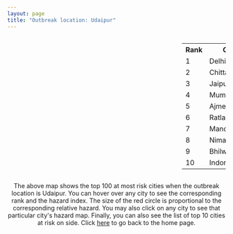 ```yaml
---
layout: page
title: "Outbreak location: Udaipur"
---
```

<div style="width: 100%; overflow: auto;">
<div style="width: 75%; float: left;">
<div id="mapid">
<script src="https://buda-magenta.github.io/hazard_map/load_map.js"></script>

<script>
var marker_outbreak = L.marker([24.578721, 73.686257],{"autoPan": true}).addTo(map); marker_outbreak.bindTooltip("Udaipur").openTooltip();

var circle_1 = L.circle([28.651718, 77.221939], {"pane": "markerPane", "color": "red", "fill": true, "fillOpacity": 0.2, "fillRule": "evenodd", "lineCap": "round", "lineJoin": "round", "opacity": 1.0, "radius": 65195, "stroke": true, "weight": 3}).addTo(map);
circle_1.bindTooltip("Delhi<br>rank: 1<br>hazard index: 0.065195")
circle_1.bindPopup('<a href="https://buda-magenta.github.io/hazard_map/Delhi">Delhi</a>')

var circle_2 = L.circle([24.500000, 74.500000], {"pane": "markerPane", "color": "red", "fill": true, "fillOpacity": 0.2, "fillRule": "evenodd", "lineCap": "round", "lineJoin": "round", "opacity": 1.0, "radius": 44654, "stroke": true, "weight": 3}).addTo(map);
circle_2.bindTooltip("Chittaurgarh<br>rank: 2<br>hazard index: 0.044654")
circle_2.bindPopup('<a href="https://buda-magenta.github.io/hazard_map/Chittaurgarh">Chittaurgarh</a>')

var circle_3 = L.circle([26.915458, 75.818982], {"pane": "markerPane", "color": "red", "fill": true, "fillOpacity": 0.2, "fillRule": "evenodd", "lineCap": "round", "lineJoin": "round", "opacity": 1.0, "radius": 40770, "stroke": true, "weight": 3}).addTo(map);
circle_3.bindTooltip("Jaipur<br>rank: 3<br>hazard index: 0.040771")
circle_3.bindPopup('<a href="https://buda-magenta.github.io/hazard_map/Jaipur">Jaipur</a>')

var circle_4 = L.circle([19.075990, 72.877393], {"pane": "markerPane", "color": "red", "fill": true, "fillOpacity": 0.2, "fillRule": "evenodd", "lineCap": "round", "lineJoin": "round", "opacity": 1.0, "radius": 34639, "stroke": true, "weight": 3}).addTo(map);
circle_4.bindTooltip("Mumbai<br>rank: 4<br>hazard index: 0.034639")
circle_4.bindPopup('<a href="https://buda-magenta.github.io/hazard_map/Mumbai">Mumbai</a>')

var circle_5 = L.circle([26.469100, 74.639000], {"pane": "markerPane", "color": "red", "fill": true, "fillOpacity": 0.2, "fillRule": "evenodd", "lineCap": "round", "lineJoin": "round", "opacity": 1.0, "radius": 19715, "stroke": true, "weight": 3}).addTo(map);
circle_5.bindTooltip("Ajmer<br>rank: 5<br>hazard index: 0.019716")
circle_5.bindPopup('<a href="https://buda-magenta.github.io/hazard_map/Ajmer">Ajmer</a>')

var circle_6 = L.circle([23.480592, 74.917790], {"pane": "markerPane", "color": "red", "fill": true, "fillOpacity": 0.2, "fillRule": "evenodd", "lineCap": "round", "lineJoin": "round", "opacity": 1.0, "radius": 19539, "stroke": true, "weight": 3}).addTo(map);
circle_6.bindTooltip("Ratlam<br>rank: 6<br>hazard index: 0.019540")
circle_6.bindPopup('<a href="https://buda-magenta.github.io/hazard_map/Ratlam">Ratlam</a>')

var circle_7 = L.circle([24.265131, 75.387182], {"pane": "markerPane", "color": "red", "fill": true, "fillOpacity": 0.2, "fillRule": "evenodd", "lineCap": "round", "lineJoin": "round", "opacity": 1.0, "radius": 18085, "stroke": true, "weight": 3}).addTo(map);
circle_7.bindTooltip("Mandsaur<br>rank: 7<br>hazard index: 0.018086")
circle_7.bindPopup('<a href="https://buda-magenta.github.io/hazard_map/Mandsaur">Mandsaur</a>')

var circle_8 = L.circle([24.462465, 74.850114], {"pane": "markerPane", "color": "red", "fill": true, "fillOpacity": 0.2, "fillRule": "evenodd", "lineCap": "round", "lineJoin": "round", "opacity": 1.0, "radius": 17942, "stroke": true, "weight": 3}).addTo(map);
circle_8.bindTooltip("Nimach<br>rank: 8<br>hazard index: 0.017942")
circle_8.bindPopup('<a href="https://buda-magenta.github.io/hazard_map/Nimach">Nimach</a>')

var circle_9 = L.circle([25.488773, 74.699613], {"pane": "markerPane", "color": "red", "fill": true, "fillOpacity": 0.2, "fillRule": "evenodd", "lineCap": "round", "lineJoin": "round", "opacity": 1.0, "radius": 17720, "stroke": true, "weight": 3}).addTo(map);
circle_9.bindTooltip("Bhilwara<br>rank: 9<br>hazard index: 0.017720")
circle_9.bindPopup('<a href="https://buda-magenta.github.io/hazard_map/Bhilwara">Bhilwara</a>')

var circle_10 = L.circle([22.720362, 75.868200], {"pane": "markerPane", "color": "red", "fill": true, "fillOpacity": 0.2, "fillRule": "evenodd", "lineCap": "round", "lineJoin": "round", "opacity": 1.0, "radius": 13574, "stroke": true, "weight": 3}).addTo(map);
circle_10.bindTooltip("Indore<br>rank: 10<br>hazard index: 0.013575")
circle_10.bindPopup('<a href="https://buda-magenta.github.io/hazard_map/Indore">Indore</a>')

var circle_11 = L.circle([25.531031, 78.652689], {"pane": "markerPane", "color": "red", "fill": true, "fillOpacity": 0.2, "fillRule": "evenodd", "lineCap": "round", "lineJoin": "round", "opacity": 1.0, "radius": 10739, "stroke": true, "weight": 3}).addTo(map);
circle_11.bindTooltip("Jhansi<br>rank: 11<br>hazard index: 0.010740")
circle_11.bindPopup('<a href="https://buda-magenta.github.io/hazard_map/Jhansi">Jhansi</a>')

var circle_12 = L.circle([25.604091, 73.415609], {"pane": "markerPane", "color": "red", "fill": true, "fillOpacity": 0.2, "fillRule": "evenodd", "lineCap": "round", "lineJoin": "round", "opacity": 1.0, "radius": 8933, "stroke": true, "weight": 3}).addTo(map);
circle_12.bindTooltip("Pali<br>rank: 12<br>hazard index: 0.008934")
circle_12.bindPopup('<a href="https://buda-magenta.github.io/hazard_map/Pali">Pali</a>')

var circle_13 = L.circle([21.170200, 72.831100], {"pane": "markerPane", "color": "red", "fill": true, "fillOpacity": 0.2, "fillRule": "evenodd", "lineCap": "round", "lineJoin": "round", "opacity": 1.0, "radius": 3987, "stroke": true, "weight": 3}).addTo(map);
circle_13.bindTooltip("Surat<br>rank: 13<br>hazard index: 0.003987")
circle_13.bindPopup('<a href="https://buda-magenta.github.io/hazard_map/Surat">Surat</a>')

var circle_14 = L.circle([23.174597, 75.785142], {"pane": "markerPane", "color": "red", "fill": true, "fillOpacity": 0.2, "fillRule": "evenodd", "lineCap": "round", "lineJoin": "round", "opacity": 1.0, "radius": 3567, "stroke": true, "weight": 3}).addTo(map);
circle_14.bindTooltip("Ujjain<br>rank: 14<br>hazard index: 0.003567")
circle_14.bindPopup('<a href="https://buda-magenta.github.io/hazard_map/Ujjain">Ujjain</a>')

var circle_15 = L.circle([27.175255, 78.009816], {"pane": "markerPane", "color": "red", "fill": true, "fillOpacity": 0.2, "fillRule": "evenodd", "lineCap": "round", "lineJoin": "round", "opacity": 1.0, "radius": 3052, "stroke": true, "weight": 3}).addTo(map);
circle_15.bindTooltip("Agra<br>rank: 15<br>hazard index: 0.003052")
circle_15.bindPopup('<a href="https://buda-magenta.github.io/hazard_map/Agra">Agra</a>')

var circle_16 = L.circle([12.979120, 77.591300], {"pane": "markerPane", "color": "red", "fill": true, "fillOpacity": 0.2, "fillRule": "evenodd", "lineCap": "round", "lineJoin": "round", "opacity": 1.0, "radius": 2800, "stroke": true, "weight": 3}).addTo(map);
circle_16.bindTooltip("Bangalore<br>rank: 16<br>hazard index: 0.002800")
circle_16.bindPopup('<a href="https://buda-magenta.github.io/hazard_map/Bangalore">Bangalore</a>')

var circle_17 = L.circle([13.083694, 80.270186], {"pane": "markerPane", "color": "red", "fill": true, "fillOpacity": 0.2, "fillRule": "evenodd", "lineCap": "round", "lineJoin": "round", "opacity": 1.0, "radius": 2672, "stroke": true, "weight": 3}).addTo(map);
circle_17.bindTooltip("Chennai<br>rank: 17<br>hazard index: 0.002673")
circle_17.bindPopup('<a href="https://buda-magenta.github.io/hazard_map/Chennai">Chennai</a>')

var circle_18 = L.circle([22.541418, 88.357691], {"pane": "markerPane", "color": "red", "fill": true, "fillOpacity": 0.2, "fillRule": "evenodd", "lineCap": "round", "lineJoin": "round", "opacity": 1.0, "radius": 2520, "stroke": true, "weight": 3}).addTo(map);
circle_18.bindTooltip("Kolkata<br>rank: 18<br>hazard index: 0.002520")
circle_18.bindPopup('<a href="https://buda-magenta.github.io/hazard_map/Kolkata">Kolkata</a>')

var circle_19 = L.circle([23.223288, 72.649227], {"pane": "markerPane", "color": "red", "fill": true, "fillOpacity": 0.2, "fillRule": "evenodd", "lineCap": "round", "lineJoin": "round", "opacity": 1.0, "radius": 2320, "stroke": true, "weight": 3}).addTo(map);
circle_19.bindTooltip("Gandhinagar<br>rank: 19<br>hazard index: 0.002321")
circle_19.bindPopup('<a href="https://buda-magenta.github.io/hazard_map/Gandhinagar">Gandhinagar</a>')

var circle_20 = L.circle([23.666667, 72.500000], {"pane": "markerPane", "color": "red", "fill": true, "fillOpacity": 0.2, "fillRule": "evenodd", "lineCap": "round", "lineJoin": "round", "opacity": 1.0, "radius": 2209, "stroke": true, "weight": 3}).addTo(map);
circle_20.bindTooltip("Mahesana<br>rank: 20<br>hazard index: 0.002210")
circle_20.bindPopup('<a href="https://buda-magenta.github.io/hazard_map/Mahesana">Mahesana</a>')

var circle_21 = L.circle([23.000000, 76.166667], {"pane": "markerPane", "color": "red", "fill": true, "fillOpacity": 0.2, "fillRule": "evenodd", "lineCap": "round", "lineJoin": "round", "opacity": 1.0, "radius": 2003, "stroke": true, "weight": 3}).addTo(map);
circle_21.bindTooltip("Dewas<br>rank: 21<br>hazard index: 0.002004")
circle_21.bindPopup('<a href="https://buda-magenta.github.io/hazard_map/Dewas">Dewas</a>')

var circle_22 = L.circle([26.838100, 80.934600], {"pane": "markerPane", "color": "red", "fill": true, "fillOpacity": 0.2, "fillRule": "evenodd", "lineCap": "round", "lineJoin": "round", "opacity": 1.0, "radius": 1966, "stroke": true, "weight": 3}).addTo(map);
circle_22.bindTooltip("Lucknow<br>rank: 22<br>hazard index: 0.001966")
circle_22.bindPopup('<a href="https://buda-magenta.github.io/hazard_map/Lucknow">Lucknow</a>')

var circle_23 = L.circle([19.194329, 72.970178], {"pane": "markerPane", "color": "red", "fill": true, "fillOpacity": 0.2, "fillRule": "evenodd", "lineCap": "round", "lineJoin": "round", "opacity": 1.0, "radius": 1937, "stroke": true, "weight": 3}).addTo(map);
circle_23.bindTooltip("Thane<br>rank: 23<br>hazard index: 0.001937")
circle_23.bindPopup('<a href="https://buda-magenta.github.io/hazard_map/Thane">Thane</a>')

var circle_24 = L.circle([26.460914, 80.321759], {"pane": "markerPane", "color": "red", "fill": true, "fillOpacity": 0.2, "fillRule": "evenodd", "lineCap": "round", "lineJoin": "round", "opacity": 1.0, "radius": 1921, "stroke": true, "weight": 3}).addTo(map);
circle_24.bindTooltip("Kanpur<br>rank: 24<br>hazard index: 0.001922")
circle_24.bindPopup('<a href="https://buda-magenta.github.io/hazard_map/Kanpur">Kanpur</a>')

var circle_25 = L.circle([26.099214, 74.312704], {"pane": "markerPane", "color": "red", "fill": true, "fillOpacity": 0.2, "fillRule": "evenodd", "lineCap": "round", "lineJoin": "round", "opacity": 1.0, "radius": 1915, "stroke": true, "weight": 3}).addTo(map);
circle_25.bindTooltip("Beawar<br>rank: 25<br>hazard index: 0.001915")
circle_25.bindPopup('<a href="https://buda-magenta.github.io/hazard_map/Beawar">Beawar</a>')

var circle_26 = L.circle([26.203725, 78.157363], {"pane": "markerPane", "color": "red", "fill": true, "fillOpacity": 0.2, "fillRule": "evenodd", "lineCap": "round", "lineJoin": "round", "opacity": 1.0, "radius": 1897, "stroke": true, "weight": 3}).addTo(map);
circle_26.bindTooltip("Gwalior<br>rank: 26<br>hazard index: 0.001897")
circle_26.bindPopup('<a href="https://buda-magenta.github.io/hazard_map/Gwalior">Gwalior</a>')

var circle_27 = L.circle([25.196826, 76.000893], {"pane": "markerPane", "color": "red", "fill": true, "fillOpacity": 0.2, "fillRule": "evenodd", "lineCap": "round", "lineJoin": "round", "opacity": 1.0, "radius": 1865, "stroke": true, "weight": 3}).addTo(map);
circle_27.bindTooltip("Kota<br>rank: 27<br>hazard index: 0.001866")
circle_27.bindPopup('<a href="https://buda-magenta.github.io/hazard_map/Kota">Kota</a>')

var circle_28 = L.circle([24.170979, 72.436638], {"pane": "markerPane", "color": "red", "fill": true, "fillOpacity": 0.2, "fillRule": "evenodd", "lineCap": "round", "lineJoin": "round", "opacity": 1.0, "radius": 1837, "stroke": true, "weight": 3}).addTo(map);
circle_28.bindTooltip("Palanpur<br>rank: 28<br>hazard index: 0.001837")
circle_28.bindPopup('<a href="https://buda-magenta.github.io/hazard_map/Palanpur">Palanpur</a>')

var circle_29 = L.circle([26.588559, 74.861097], {"pane": "markerPane", "color": "red", "fill": true, "fillOpacity": 0.2, "fillRule": "evenodd", "lineCap": "round", "lineJoin": "round", "opacity": 1.0, "radius": 1824, "stroke": true, "weight": 3}).addTo(map);
circle_29.bindTooltip("Kishangarh<br>rank: 29<br>hazard index: 0.001825")
circle_29.bindPopup('<a href="https://buda-magenta.github.io/hazard_map/Kishangarh">Kishangarh</a>')

var circle_30 = L.circle([24.268349, 72.204387], {"pane": "markerPane", "color": "red", "fill": true, "fillOpacity": 0.2, "fillRule": "evenodd", "lineCap": "round", "lineJoin": "round", "opacity": 1.0, "radius": 1675, "stroke": true, "weight": 3}).addTo(map);
circle_30.bindTooltip("Deesa<br>rank: 30<br>hazard index: 0.001676")
circle_30.bindPopup('<a href="https://buda-magenta.github.io/hazard_map/Deesa">Deesa</a>')

var circle_31 = L.circle([26.296772, 73.035143], {"pane": "markerPane", "color": "red", "fill": true, "fillOpacity": 0.2, "fillRule": "evenodd", "lineCap": "round", "lineJoin": "round", "opacity": 1.0, "radius": 1669, "stroke": true, "weight": 3}).addTo(map);
circle_31.bindTooltip("Jodhpur<br>rank: 31<br>hazard index: 0.001670")
circle_31.bindPopup('<a href="https://buda-magenta.github.io/hazard_map/Jodhpur">Jodhpur</a>')

var circle_32 = L.circle([22.297314, 73.194257], {"pane": "markerPane", "color": "red", "fill": true, "fillOpacity": 0.2, "fillRule": "evenodd", "lineCap": "round", "lineJoin": "round", "opacity": 1.0, "radius": 1449, "stroke": true, "weight": 3}).addTo(map);
circle_32.bindTooltip("Vadodara<br>rank: 32<br>hazard index: 0.001449")
circle_32.bindPopup('<a href="https://buda-magenta.github.io/hazard_map/Vadodara">Vadodara</a>')

var circle_33 = L.circle([18.521428, 73.854454], {"pane": "markerPane", "color": "red", "fill": true, "fillOpacity": 0.2, "fillRule": "evenodd", "lineCap": "round", "lineJoin": "round", "opacity": 1.0, "radius": 1445, "stroke": true, "weight": 3}).addTo(map);
circle_33.bindTooltip("Pune<br>rank: 33<br>hazard index: 0.001445")
circle_33.bindPopup('<a href="https://buda-magenta.github.io/hazard_map/Pune">Pune</a>')

var circle_34 = L.circle([23.258486, 77.401989], {"pane": "markerPane", "color": "red", "fill": true, "fillOpacity": 0.2, "fillRule": "evenodd", "lineCap": "round", "lineJoin": "round", "opacity": 1.0, "radius": 1335, "stroke": true, "weight": 3}).addTo(map);
circle_34.bindTooltip("Bhopal<br>rank: 34<br>hazard index: 0.001335")
circle_34.bindPopup('<a href="https://buda-magenta.github.io/hazard_map/Bhopal">Bhopal</a>')

var circle_35 = L.circle([22.778500, 73.624516], {"pane": "markerPane", "color": "red", "fill": true, "fillOpacity": 0.2, "fillRule": "evenodd", "lineCap": "round", "lineJoin": "round", "opacity": 1.0, "radius": 1127, "stroke": true, "weight": 3}).addTo(map);
circle_35.bindTooltip("Godhra<br>rank: 35<br>hazard index: 0.001128")
circle_35.bindPopup('<a href="https://buda-magenta.github.io/hazard_map/Godhra">Godhra</a>')

var circle_36 = L.circle([28.428262, 77.002700], {"pane": "markerPane", "color": "red", "fill": true, "fillOpacity": 0.2, "fillRule": "evenodd", "lineCap": "round", "lineJoin": "round", "opacity": 1.0, "radius": 1120, "stroke": true, "weight": 3}).addTo(map);
circle_36.bindTooltip("Gurgaon<br>rank: 36<br>hazard index: 0.001120")
circle_36.bindPopup('<a href="https://buda-magenta.github.io/hazard_map/Gurgaon">Gurgaon</a>')

var circle_37 = L.circle([17.388786, 78.461065], {"pane": "markerPane", "color": "red", "fill": true, "fillOpacity": 0.2, "fillRule": "evenodd", "lineCap": "round", "lineJoin": "round", "opacity": 1.0, "radius": 1097, "stroke": true, "weight": 3}).addTo(map);
circle_37.bindTooltip("Hyderabad<br>rank: 37<br>hazard index: 0.001098")
circle_37.bindPopup('<a href="https://buda-magenta.github.io/hazard_map/Hyderabad">Hyderabad</a>')

var circle_38 = L.circle([23.493079, 74.348402], {"pane": "markerPane", "color": "red", "fill": true, "fillOpacity": 0.2, "fillRule": "evenodd", "lineCap": "round", "lineJoin": "round", "opacity": 1.0, "radius": 891, "stroke": true, "weight": 3}).addTo(map);
circle_38.bindTooltip("Banswara<br>rank: 38<br>hazard index: 0.000891")
circle_38.bindPopup('<a href="https://buda-magenta.github.io/hazard_map/Banswara">Banswara</a>')

var circle_39 = L.circle([27.265212, 77.369126], {"pane": "markerPane", "color": "red", "fill": true, "fillOpacity": 0.2, "fillRule": "evenodd", "lineCap": "round", "lineJoin": "round", "opacity": 1.0, "radius": 881, "stroke": true, "weight": 3}).addTo(map);
circle_39.bindTooltip("Bharatpur<br>rank: 39<br>hazard index: 0.000881")
circle_39.bindPopup('<a href="https://buda-magenta.github.io/hazard_map/Bharatpur">Bharatpur</a>')

var circle_40 = L.circle([28.402979, 77.310384], {"pane": "markerPane", "color": "red", "fill": true, "fillOpacity": 0.2, "fillRule": "evenodd", "lineCap": "round", "lineJoin": "round", "opacity": 1.0, "radius": 846, "stroke": true, "weight": 3}).addTo(map);
circle_40.bindTooltip("Faridabad<br>rank: 40<br>hazard index: 0.000846")
circle_40.bindPopup('<a href="https://buda-magenta.github.io/hazard_map/Faridabad">Faridabad</a>')

var circle_41 = L.circle([25.609324, 85.123525], {"pane": "markerPane", "color": "red", "fill": true, "fillOpacity": 0.2, "fillRule": "evenodd", "lineCap": "round", "lineJoin": "round", "opacity": 1.0, "radius": 737, "stroke": true, "weight": 3}).addTo(map);
circle_41.bindTooltip("Patna<br>rank: 41<br>hazard index: 0.000738")
circle_41.bindPopup('<a href="https://buda-magenta.github.io/hazard_map/Patna">Patna</a>')

var circle_42 = L.circle([23.587548, 75.675679], {"pane": "markerPane", "color": "red", "fill": true, "fillOpacity": 0.2, "fillRule": "evenodd", "lineCap": "round", "lineJoin": "round", "opacity": 1.0, "radius": 692, "stroke": true, "weight": 3}).addTo(map);
circle_42.bindTooltip("Nagda<br>rank: 42<br>hazard index: 0.000693")
circle_42.bindPopup('<a href="https://buda-magenta.github.io/hazard_map/Nagda">Nagda</a>')

var circle_43 = L.circle([28.901090, 76.580194], {"pane": "markerPane", "color": "red", "fill": true, "fillOpacity": 0.2, "fillRule": "evenodd", "lineCap": "round", "lineJoin": "round", "opacity": 1.0, "radius": 670, "stroke": true, "weight": 3}).addTo(map);
circle_43.bindTooltip("Rohtak<br>rank: 43<br>hazard index: 0.000671")
circle_43.bindPopup('<a href="https://buda-magenta.github.io/hazard_map/Rohtak">Rohtak</a>')

var circle_44 = L.circle([23.021624, 72.579707], {"pane": "markerPane", "color": "red", "fill": true, "fillOpacity": 0.2, "fillRule": "evenodd", "lineCap": "round", "lineJoin": "round", "opacity": 1.0, "radius": 669, "stroke": true, "weight": 3}).addTo(map);
circle_44.bindTooltip("Ahmedabad<br>rank: 44<br>hazard index: 0.000669")
circle_44.bindPopup('<a href="https://buda-magenta.github.io/hazard_map/Ahmedabad">Ahmedabad</a>')

var circle_45 = L.circle([27.639077, 76.614452], {"pane": "markerPane", "color": "red", "fill": true, "fillOpacity": 0.2, "fillRule": "evenodd", "lineCap": "round", "lineJoin": "round", "opacity": 1.0, "radius": 610, "stroke": true, "weight": 3}).addTo(map);
circle_45.bindTooltip("Alwar<br>rank: 45<br>hazard index: 0.000610")
circle_45.bindPopup('<a href="https://buda-magenta.github.io/hazard_map/Alwar">Alwar</a>')

var circle_46 = L.circle([27.633333, 77.583333], {"pane": "markerPane", "color": "red", "fill": true, "fillOpacity": 0.2, "fillRule": "evenodd", "lineCap": "round", "lineJoin": "round", "opacity": 1.0, "radius": 592, "stroke": true, "weight": 3}).addTo(map);
circle_46.bindTooltip("Mathura<br>rank: 46<br>hazard index: 0.000592")
circle_46.bindPopup('<a href="https://buda-magenta.github.io/hazard_map/Mathura">Mathura</a>')

var circle_47 = L.circle([30.909016, 75.851601], {"pane": "markerPane", "color": "red", "fill": true, "fillOpacity": 0.2, "fillRule": "evenodd", "lineCap": "round", "lineJoin": "round", "opacity": 1.0, "radius": 589, "stroke": true, "weight": 3}).addTo(map);
circle_47.bindTooltip("Ludhiana<br>rank: 47<br>hazard index: 0.000589")
circle_47.bindPopup('<a href="https://buda-magenta.github.io/hazard_map/Ludhiana">Ludhiana</a>')

var circle_48 = L.circle([28.863842, 78.805778], {"pane": "markerPane", "color": "red", "fill": true, "fillOpacity": 0.2, "fillRule": "evenodd", "lineCap": "round", "lineJoin": "round", "opacity": 1.0, "radius": 587, "stroke": true, "weight": 3}).addTo(map);
circle_48.bindTooltip("Moradabad<br>rank: 48<br>hazard index: 0.000588")
circle_48.bindPopup('<a href="https://buda-magenta.github.io/hazard_map/Moradabad">Moradabad</a>')

var circle_49 = L.circle([29.000653, 77.768229], {"pane": "markerPane", "color": "red", "fill": true, "fillOpacity": 0.2, "fillRule": "evenodd", "lineCap": "round", "lineJoin": "round", "opacity": 1.0, "radius": 567, "stroke": true, "weight": 3}).addTo(map);
circle_49.bindTooltip("Meerut<br>rank: 49<br>hazard index: 0.000568")
circle_49.bindPopup('<a href="https://buda-magenta.github.io/hazard_map/Meerut">Meerut</a>')

var circle_50 = L.circle([28.015929, 73.317137], {"pane": "markerPane", "color": "red", "fill": true, "fillOpacity": 0.2, "fillRule": "evenodd", "lineCap": "round", "lineJoin": "round", "opacity": 1.0, "radius": 511, "stroke": true, "weight": 3}).addTo(map);
circle_50.bindTooltip("Bikaner<br>rank: 50<br>hazard index: 0.000511")
circle_50.bindPopup('<a href="https://buda-magenta.github.io/hazard_map/Bikaner">Bikaner</a>')

var circle_51 = L.circle([18.627929, 73.800983], {"pane": "markerPane", "color": "red", "fill": true, "fillOpacity": 0.2, "fillRule": "evenodd", "lineCap": "round", "lineJoin": "round", "opacity": 1.0, "radius": 485, "stroke": true, "weight": 3}).addTo(map);
circle_51.bindTooltip("Pimpri Chinchwad<br>rank: 51<br>hazard index: 0.000486")
circle_51.bindPopup('<a href="https://buda-magenta.github.io/hazard_map/Pimpri_Chinchwad">Pimpri Chinchwad</a>')

var circle_52 = L.circle([20.011247, 73.790236], {"pane": "markerPane", "color": "red", "fill": true, "fillOpacity": 0.2, "fillRule": "evenodd", "lineCap": "round", "lineJoin": "round", "opacity": 1.0, "radius": 476, "stroke": true, "weight": 3}).addTo(map);
circle_52.bindTooltip("Nashik<br>rank: 52<br>hazard index: 0.000476")
circle_52.bindPopup('<a href="https://buda-magenta.github.io/hazard_map/Nashik">Nashik</a>')

var circle_53 = L.circle([25.335649, 83.007629], {"pane": "markerPane", "color": "red", "fill": true, "fillOpacity": 0.2, "fillRule": "evenodd", "lineCap": "round", "lineJoin": "round", "opacity": 1.0, "radius": 465, "stroke": true, "weight": 3}).addTo(map);
circle_53.bindTooltip("Varanasi<br>rank: 53<br>hazard index: 0.000465")
circle_53.bindPopup('<a href="https://buda-magenta.github.io/hazard_map/Varanasi">Varanasi</a>')

var circle_54 = L.circle([29.988077, 77.508130], {"pane": "markerPane", "color": "red", "fill": true, "fillOpacity": 0.2, "fillRule": "evenodd", "lineCap": "round", "lineJoin": "round", "opacity": 1.0, "radius": 438, "stroke": true, "weight": 3}).addTo(map);
circle_54.bindTooltip("Saharanpur<br>rank: 54<br>hazard index: 0.000438")
circle_54.bindPopup('<a href="https://buda-magenta.github.io/hazard_map/Saharanpur">Saharanpur</a>')

var circle_55 = L.circle([27.662826, 75.027926], {"pane": "markerPane", "color": "red", "fill": true, "fillOpacity": 0.2, "fillRule": "evenodd", "lineCap": "round", "lineJoin": "round", "opacity": 1.0, "radius": 436, "stroke": true, "weight": 3}).addTo(map);
circle_55.bindTooltip("Sikar<br>rank: 55<br>hazard index: 0.000437")
circle_55.bindPopup('<a href="https://buda-magenta.github.io/hazard_map/Sikar">Sikar</a>')

var circle_56 = L.circle([19.439885, 72.880383], {"pane": "markerPane", "color": "red", "fill": true, "fillOpacity": 0.2, "fillRule": "evenodd", "lineCap": "round", "lineJoin": "round", "opacity": 1.0, "radius": 416, "stroke": true, "weight": 3}).addTo(map);
circle_56.bindTooltip("Vasai<br>rank: 56<br>hazard index: 0.000417")
circle_56.bindPopup('<a href="https://buda-magenta.github.io/hazard_map/Vasai">Vasai</a>')

var circle_57 = L.circle([15.398403, 73.812918], {"pane": "markerPane", "color": "red", "fill": true, "fillOpacity": 0.2, "fillRule": "evenodd", "lineCap": "round", "lineJoin": "round", "opacity": 1.0, "radius": 398, "stroke": true, "weight": 3}).addTo(map);
circle_57.bindTooltip("Vasco Da Gama<br>rank: 57<br>hazard index: 0.000398")
circle_57.bindPopup('<a href="https://buda-magenta.github.io/hazard_map/Vasco_Da_Gama">Vasco Da Gama</a>')

var circle_58 = L.circle([27.876990, 78.137290], {"pane": "markerPane", "color": "red", "fill": true, "fillOpacity": 0.2, "fillRule": "evenodd", "lineCap": "round", "lineJoin": "round", "opacity": 1.0, "radius": 377, "stroke": true, "weight": 3}).addTo(map);
circle_58.bindTooltip("Aligarh<br>rank: 58<br>hazard index: 0.000377")
circle_58.bindPopup('<a href="https://buda-magenta.github.io/hazard_map/Aligarh">Aligarh</a>')

var circle_59 = L.circle([29.003314, 77.016732], {"pane": "markerPane", "color": "red", "fill": true, "fillOpacity": 0.2, "fillRule": "evenodd", "lineCap": "round", "lineJoin": "round", "opacity": 1.0, "radius": 374, "stroke": true, "weight": 3}).addTo(map);
circle_59.bindTooltip("Sonipat<br>rank: 59<br>hazard index: 0.000375")
circle_59.bindPopup('<a href="https://buda-magenta.github.io/hazard_map/Sonipat">Sonipat</a>')

var circle_60 = L.circle([23.774057, 71.683735], {"pane": "markerPane", "color": "red", "fill": true, "fillOpacity": 0.2, "fillRule": "evenodd", "lineCap": "round", "lineJoin": "round", "opacity": 1.0, "radius": 372, "stroke": true, "weight": 3}).addTo(map);
circle_60.bindTooltip("Patan<br>rank: 60<br>hazard index: 0.000373")
circle_60.bindPopup('<a href="https://buda-magenta.github.io/hazard_map/Patan">Patan</a>')

var circle_61 = L.circle([28.733400, 77.298600], {"pane": "markerPane", "color": "red", "fill": true, "fillOpacity": 0.2, "fillRule": "evenodd", "lineCap": "round", "lineJoin": "round", "opacity": 1.0, "radius": 372, "stroke": true, "weight": 3}).addTo(map);
circle_61.bindTooltip("Loni<br>rank: 61<br>hazard index: 0.000372")
circle_61.bindPopup('<a href="https://buda-magenta.github.io/hazard_map/Loni">Loni</a>')

var circle_62 = L.circle([26.166667, 77.500000], {"pane": "markerPane", "color": "red", "fill": true, "fillOpacity": 0.2, "fillRule": "evenodd", "lineCap": "round", "lineJoin": "round", "opacity": 1.0, "radius": 361, "stroke": true, "weight": 3}).addTo(map);
circle_62.bindTooltip("Morena<br>rank: 62<br>hazard index: 0.000361")
circle_62.bindPopup('<a href="https://buda-magenta.github.io/hazard_map/Morena">Morena</a>')

var circle_63 = L.circle([30.733442, 76.779714], {"pane": "markerPane", "color": "red", "fill": true, "fillOpacity": 0.2, "fillRule": "evenodd", "lineCap": "round", "lineJoin": "round", "opacity": 1.0, "radius": 347, "stroke": true, "weight": 3}).addTo(map);
circle_63.bindTooltip("Chandigarh<br>rank: 63<br>hazard index: 0.000348")
circle_63.bindPopup('<a href="https://buda-magenta.github.io/hazard_map/Chandigarh">Chandigarh</a>')

var circle_64 = L.circle([28.195647, 76.616518], {"pane": "markerPane", "color": "red", "fill": true, "fillOpacity": 0.2, "fillRule": "evenodd", "lineCap": "round", "lineJoin": "round", "opacity": 1.0, "radius": 337, "stroke": true, "weight": 3}).addTo(map);
circle_64.bindTooltip("Rewari<br>rank: 64<br>hazard index: 0.000338")
circle_64.bindPopup('<a href="https://buda-magenta.github.io/hazard_map/Rewari">Rewari</a>')

var circle_65 = L.circle([21.818774, 75.606458], {"pane": "markerPane", "color": "red", "fill": true, "fillOpacity": 0.2, "fillRule": "evenodd", "lineCap": "round", "lineJoin": "round", "opacity": 1.0, "radius": 320, "stroke": true, "weight": 3}).addTo(map);
circle_65.bindTooltip("Khargone<br>rank: 65<br>hazard index: 0.000321")
circle_65.bindPopup('<a href="https://buda-magenta.github.io/hazard_map/Khargone">Khargone</a>')

var circle_66 = L.circle([25.438130, 81.833800], {"pane": "markerPane", "color": "red", "fill": true, "fillOpacity": 0.2, "fillRule": "evenodd", "lineCap": "round", "lineJoin": "round", "opacity": 1.0, "radius": 300, "stroke": true, "weight": 3}).addTo(map);
circle_66.bindTooltip("Allahabad<br>rank: 66<br>hazard index: 0.000301")
circle_66.bindPopup('<a href="https://buda-magenta.github.io/hazard_map/Allahabad">Allahabad</a>')

var circle_67 = L.circle([31.634308, 74.873679], {"pane": "markerPane", "color": "red", "fill": true, "fillOpacity": 0.2, "fillRule": "evenodd", "lineCap": "round", "lineJoin": "round", "opacity": 1.0, "radius": 297, "stroke": true, "weight": 3}).addTo(map);
circle_67.bindTooltip("Amritsar<br>rank: 67<br>hazard index: 0.000298")
circle_67.bindPopup('<a href="https://buda-magenta.github.io/hazard_map/Amritsar">Amritsar</a>')

var circle_68 = L.circle([28.660965, 76.834676], {"pane": "markerPane", "color": "red", "fill": true, "fillOpacity": 0.2, "fillRule": "evenodd", "lineCap": "round", "lineJoin": "round", "opacity": 1.0, "radius": 295, "stroke": true, "weight": 3}).addTo(map);
circle_68.bindTooltip("Bahadurgarh<br>rank: 68<br>hazard index: 0.000296")
circle_68.bindPopup('<a href="https://buda-magenta.github.io/hazard_map/Bahadurgarh">Bahadurgarh</a>')

var circle_69 = L.circle([29.391275, 76.977168], {"pane": "markerPane", "color": "red", "fill": true, "fillOpacity": 0.2, "fillRule": "evenodd", "lineCap": "round", "lineJoin": "round", "opacity": 1.0, "radius": 273, "stroke": true, "weight": 3}).addTo(map);
circle_69.bindTooltip("Panipat<br>rank: 69<br>hazard index: 0.000274")
circle_69.bindPopup('<a href="https://buda-magenta.github.io/hazard_map/Panipat">Panipat</a>')

var circle_70 = L.circle([22.801519, 86.202958], {"pane": "markerPane", "color": "red", "fill": true, "fillOpacity": 0.2, "fillRule": "evenodd", "lineCap": "round", "lineJoin": "round", "opacity": 1.0, "radius": 266, "stroke": true, "weight": 3}).addTo(map);
circle_70.bindTooltip("Jamshedpur<br>rank: 70<br>hazard index: 0.000267")
circle_70.bindPopup('<a href="https://buda-magenta.github.io/hazard_map/Jamshedpur">Jamshedpur</a>')

var circle_71 = L.circle([26.671329, 83.364583], {"pane": "markerPane", "color": "red", "fill": true, "fillOpacity": 0.2, "fillRule": "evenodd", "lineCap": "round", "lineJoin": "round", "opacity": 1.0, "radius": 266, "stroke": true, "weight": 3}).addTo(map);
circle_71.bindTooltip("Gorakhpur<br>rank: 71<br>hazard index: 0.000267")
circle_71.bindPopup('<a href="https://buda-magenta.github.io/hazard_map/Gorakhpur">Gorakhpur</a>')

var circle_72 = L.circle([26.122147, 75.663754], {"pane": "markerPane", "color": "red", "fill": true, "fillOpacity": 0.2, "fillRule": "evenodd", "lineCap": "round", "lineJoin": "round", "opacity": 1.0, "radius": 265, "stroke": true, "weight": 3}).addTo(map);
circle_72.bindTooltip("Tonk<br>rank: 72<br>hazard index: 0.000265")
circle_72.bindPopup('<a href="https://buda-magenta.github.io/hazard_map/Tonk">Tonk</a>')

var circle_73 = L.circle([31.292011, 75.568058], {"pane": "markerPane", "color": "red", "fill": true, "fillOpacity": 0.2, "fillRule": "evenodd", "lineCap": "round", "lineJoin": "round", "opacity": 1.0, "radius": 263, "stroke": true, "weight": 3}).addTo(map);
circle_73.bindTooltip("Jalandhar<br>rank: 73<br>hazard index: 0.000264")
circle_73.bindPopup('<a href="https://buda-magenta.github.io/hazard_map/Jalandhar">Jalandhar</a>')

var circle_74 = L.circle([28.753900, 77.399900], {"pane": "markerPane", "color": "red", "fill": true, "fillOpacity": 0.2, "fillRule": "evenodd", "lineCap": "round", "lineJoin": "round", "opacity": 1.0, "radius": 250, "stroke": true, "weight": 3}).addTo(map);
circle_74.bindTooltip("Khora<br>rank: 74<br>hazard index: 0.000250")
circle_74.bindPopup('<a href="https://buda-magenta.github.io/hazard_map/Khora">Khora</a>')

var circle_75 = L.circle([29.938447, 78.145298], {"pane": "markerPane", "color": "red", "fill": true, "fillOpacity": 0.2, "fillRule": "evenodd", "lineCap": "round", "lineJoin": "round", "opacity": 1.0, "radius": 243, "stroke": true, "weight": 3}).addTo(map);
circle_75.bindTooltip("Haridwar<br>rank: 75<br>hazard index: 0.000244")
circle_75.bindPopup('<a href="https://buda-magenta.github.io/hazard_map/Haridwar">Haridwar</a>')

var circle_76 = L.circle([26.653396, 77.624206], {"pane": "markerPane", "color": "red", "fill": true, "fillOpacity": 0.2, "fillRule": "evenodd", "lineCap": "round", "lineJoin": "round", "opacity": 1.0, "radius": 227, "stroke": true, "weight": 3}).addTo(map);
circle_76.bindTooltip("Dhaulpur<br>rank: 76<br>hazard index: 0.000227")
circle_76.bindPopup('<a href="https://buda-magenta.github.io/hazard_map/Dhaulpur">Dhaulpur</a>')

var circle_77 = L.circle([19.261944, 73.194760], {"pane": "markerPane", "color": "red", "fill": true, "fillOpacity": 0.2, "fillRule": "evenodd", "lineCap": "round", "lineJoin": "round", "opacity": 1.0, "radius": 218, "stroke": true, "weight": 3}).addTo(map);
circle_77.bindTooltip("Ulhas Nagar<br>rank: 77<br>hazard index: 0.000219")
circle_77.bindPopup('<a href="https://buda-magenta.github.io/hazard_map/Ulhas_Nagar">Ulhas Nagar</a>')

var circle_78 = L.circle([20.432402, 73.141172], {"pane": "markerPane", "color": "red", "fill": true, "fillOpacity": 0.2, "fillRule": "evenodd", "lineCap": "round", "lineJoin": "round", "opacity": 1.0, "radius": 216, "stroke": true, "weight": 3}).addTo(map);
circle_78.bindTooltip("Valsad<br>rank: 78<br>hazard index: 0.000217")
circle_78.bindPopup('<a href="https://buda-magenta.github.io/hazard_map/Valsad">Valsad</a>')

var circle_79 = L.circle([29.301826, 76.338471], {"pane": "markerPane", "color": "red", "fill": true, "fillOpacity": 0.2, "fillRule": "evenodd", "lineCap": "round", "lineJoin": "round", "opacity": 1.0, "radius": 212, "stroke": true, "weight": 3}).addTo(map);
circle_79.bindTooltip("Jind<br>rank: 79<br>hazard index: 0.000212")
circle_79.bindPopup('<a href="https://buda-magenta.github.io/hazard_map/Jind">Jind</a>')

var circle_80 = L.circle([28.457876, 79.405571], {"pane": "markerPane", "color": "red", "fill": true, "fillOpacity": 0.2, "fillRule": "evenodd", "lineCap": "round", "lineJoin": "round", "opacity": 1.0, "radius": 210, "stroke": true, "weight": 3}).addTo(map);
circle_80.bindTooltip("Bareilly<br>rank: 80<br>hazard index: 0.000210")
circle_80.bindPopup('<a href="https://buda-magenta.github.io/hazard_map/Bareilly">Bareilly</a>')

var circle_81 = L.circle([19.295200, 72.854400], {"pane": "markerPane", "color": "red", "fill": true, "fillOpacity": 0.2, "fillRule": "evenodd", "lineCap": "round", "lineJoin": "round", "opacity": 1.0, "radius": 209, "stroke": true, "weight": 3}).addTo(map);
circle_81.bindTooltip("Mira-Bhayandar<br>rank: 81<br>hazard index: 0.000210")
circle_81.bindPopup('<a href="https://buda-magenta.github.io/hazard_map/Mira-Bhayandar">Mira-Bhayandar</a>')

var circle_82 = L.circle([26.180598, 91.753943], {"pane": "markerPane", "color": "red", "fill": true, "fillOpacity": 0.2, "fillRule": "evenodd", "lineCap": "round", "lineJoin": "round", "opacity": 1.0, "radius": 205, "stroke": true, "weight": 3}).addTo(map);
circle_82.bindTooltip("Guwahati<br>rank: 82<br>hazard index: 0.000205")
circle_82.bindPopup('<a href="https://buda-magenta.github.io/hazard_map/Guwahati">Guwahati</a>')

var circle_83 = L.circle([29.448006, 77.740685], {"pane": "markerPane", "color": "red", "fill": true, "fillOpacity": 0.2, "fillRule": "evenodd", "lineCap": "round", "lineJoin": "round", "opacity": 1.0, "radius": 202, "stroke": true, "weight": 3}).addTo(map);
circle_83.bindTooltip("Muzaffarnagar<br>rank: 83<br>hazard index: 0.000203")
circle_83.bindPopup('<a href="https://buda-magenta.github.io/hazard_map/Muzaffarnagar">Muzaffarnagar</a>')

var circle_84 = L.circle([26.716413, 88.430992], {"pane": "markerPane", "color": "red", "fill": true, "fillOpacity": 0.2, "fillRule": "evenodd", "lineCap": "round", "lineJoin": "round", "opacity": 1.0, "radius": 202, "stroke": true, "weight": 3}).addTo(map);
circle_84.bindTooltip("Siliguri<br>rank: 84<br>hazard index: 0.000203")
circle_84.bindPopup('<a href="https://buda-magenta.github.io/hazard_map/Siliguri">Siliguri</a>')

var circle_85 = L.circle([28.740613, 77.835426], {"pane": "markerPane", "color": "red", "fill": true, "fillOpacity": 0.2, "fillRule": "evenodd", "lineCap": "round", "lineJoin": "round", "opacity": 1.0, "radius": 191, "stroke": true, "weight": 3}).addTo(map);
circle_85.bindTooltip("Hapur<br>rank: 85<br>hazard index: 0.000192")
circle_85.bindPopup('<a href="https://buda-magenta.github.io/hazard_map/Hapur">Hapur</a>')

var circle_86 = L.circle([25.500000, 75.833333], {"pane": "markerPane", "color": "red", "fill": true, "fillOpacity": 0.2, "fillRule": "evenodd", "lineCap": "round", "lineJoin": "round", "opacity": 1.0, "radius": 191, "stroke": true, "weight": 3}).addTo(map);
circle_86.bindTooltip("Bundi<br>rank: 86<br>hazard index: 0.000192")
circle_86.bindPopup('<a href="https://buda-magenta.github.io/hazard_map/Bundi">Bundi</a>')

var circle_87 = L.circle([21.149813, 79.082056], {"pane": "markerPane", "color": "red", "fill": true, "fillOpacity": 0.2, "fillRule": "evenodd", "lineCap": "round", "lineJoin": "round", "opacity": 1.0, "radius": 191, "stroke": true, "weight": 3}).addTo(map);
circle_87.bindTooltip("Nagpur<br>rank: 87<br>hazard index: 0.000191")
circle_87.bindPopup('<a href="https://buda-magenta.github.io/hazard_map/Nagpur">Nagpur</a>')

var circle_88 = L.circle([26.229141, 76.304533], {"pane": "markerPane", "color": "red", "fill": true, "fillOpacity": 0.2, "fillRule": "evenodd", "lineCap": "round", "lineJoin": "round", "opacity": 1.0, "radius": 190, "stroke": true, "weight": 3}).addTo(map);
circle_88.bindTooltip("Sawai Madhopur<br>rank: 88<br>hazard index: 0.000191")
circle_88.bindPopup('<a href="https://buda-magenta.github.io/hazard_map/Sawai_Madhopur">Sawai Madhopur</a>')

var circle_89 = L.circle([28.206144, 74.691907], {"pane": "markerPane", "color": "red", "fill": true, "fillOpacity": 0.2, "fillRule": "evenodd", "lineCap": "round", "lineJoin": "round", "opacity": 1.0, "radius": 190, "stroke": true, "weight": 3}).addTo(map);
circle_89.bindTooltip("Churu<br>rank: 89<br>hazard index: 0.000191")
circle_89.bindPopup('<a href="https://buda-magenta.github.io/hazard_map/Churu">Churu</a>')

var circle_90 = L.circle([29.680327, 76.989625], {"pane": "markerPane", "color": "red", "fill": true, "fillOpacity": 0.2, "fillRule": "evenodd", "lineCap": "round", "lineJoin": "round", "opacity": 1.0, "radius": 188, "stroke": true, "weight": 3}).addTo(map);
circle_90.bindTooltip("Karnal<br>rank: 90<br>hazard index: 0.000188")
circle_90.bindPopup('<a href="https://buda-magenta.github.io/hazard_map/Karnal">Karnal</a>')

var circle_91 = L.circle([28.570784, 77.327107], {"pane": "markerPane", "color": "red", "fill": true, "fillOpacity": 0.2, "fillRule": "evenodd", "lineCap": "round", "lineJoin": "round", "opacity": 1.0, "radius": 185, "stroke": true, "weight": 3}).addTo(map);
circle_91.bindTooltip("Noida<br>rank: 91<br>hazard index: 0.000186")
circle_91.bindPopup('<a href="https://buda-magenta.github.io/hazard_map/Noida">Noida</a>')

var circle_92 = L.circle([34.074744, 74.820444], {"pane": "markerPane", "color": "red", "fill": true, "fillOpacity": 0.2, "fillRule": "evenodd", "lineCap": "round", "lineJoin": "round", "opacity": 1.0, "radius": 183, "stroke": true, "weight": 3}).addTo(map);
circle_92.bindTooltip("Srinagar<br>rank: 92<br>hazard index: 0.000183")
circle_92.bindPopup('<a href="https://buda-magenta.github.io/hazard_map/Srinagar">Srinagar</a>')

var circle_93 = L.circle([25.750000, 78.500000], {"pane": "markerPane", "color": "red", "fill": true, "fillOpacity": 0.2, "fillRule": "evenodd", "lineCap": "round", "lineJoin": "round", "opacity": 1.0, "radius": 180, "stroke": true, "weight": 3}).addTo(map);
circle_93.bindTooltip("Datia<br>rank: 93<br>hazard index: 0.000181")
circle_93.bindPopup('<a href="https://buda-magenta.github.io/hazard_map/Datia">Datia</a>')

var circle_94 = L.circle([17.636129, 74.298278], {"pane": "markerPane", "color": "red", "fill": true, "fillOpacity": 0.2, "fillRule": "evenodd", "lineCap": "round", "lineJoin": "round", "opacity": 1.0, "radius": 180, "stroke": true, "weight": 3}).addTo(map);
circle_94.bindTooltip("Satara<br>rank: 94<br>hazard index: 0.000180")
circle_94.bindPopup('<a href="https://buda-magenta.github.io/hazard_map/Satara">Satara</a>')

var circle_95 = L.circle([27.060786, 74.176675], {"pane": "markerPane", "color": "red", "fill": true, "fillOpacity": 0.2, "fillRule": "evenodd", "lineCap": "round", "lineJoin": "round", "opacity": 1.0, "radius": 173, "stroke": true, "weight": 3}).addTo(map);
circle_95.bindTooltip("Nagaur<br>rank: 95<br>hazard index: 0.000173")
circle_95.bindPopup('<a href="https://buda-magenta.github.io/hazard_map/Nagaur">Nagaur</a>')

var circle_96 = L.circle([28.794068, 79.185930], {"pane": "markerPane", "color": "red", "fill": true, "fillOpacity": 0.2, "fillRule": "evenodd", "lineCap": "round", "lineJoin": "round", "opacity": 1.0, "radius": 172, "stroke": true, "weight": 3}).addTo(map);
circle_96.bindTooltip("Rampur<br>rank: 96<br>hazard index: 0.000172")
circle_96.bindPopup('<a href="https://buda-magenta.github.io/hazard_map/Rampur">Rampur</a>')

var circle_97 = L.circle([27.177366, 78.389912], {"pane": "markerPane", "color": "red", "fill": true, "fillOpacity": 0.2, "fillRule": "evenodd", "lineCap": "round", "lineJoin": "round", "opacity": 1.0, "radius": 169, "stroke": true, "weight": 3}).addTo(map);
circle_97.bindTooltip("Firozabad<br>rank: 97<br>hazard index: 0.000169")
circle_97.bindPopup('<a href="https://buda-magenta.github.io/hazard_map/Firozabad">Firozabad</a>')

var circle_98 = L.circle([19.362531, 73.078475], {"pane": "markerPane", "color": "red", "fill": true, "fillOpacity": 0.2, "fillRule": "evenodd", "lineCap": "round", "lineJoin": "round", "opacity": 1.0, "radius": 167, "stroke": true, "weight": 3}).addTo(map);
circle_98.bindTooltip("Bhiwandi<br>rank: 98<br>hazard index: 0.000168")
circle_98.bindPopup('<a href="https://buda-magenta.github.io/hazard_map/Bhiwandi">Bhiwandi</a>')

var circle_99 = L.circle([12.869810, 74.843008], {"pane": "markerPane", "color": "red", "fill": true, "fillOpacity": 0.2, "fillRule": "evenodd", "lineCap": "round", "lineJoin": "round", "opacity": 1.0, "radius": 166, "stroke": true, "weight": 3}).addTo(map);
circle_99.bindTooltip("Mangalore<br>rank: 99<br>hazard index: 0.000166")
circle_99.bindPopup('<a href="https://buda-magenta.github.io/hazard_map/Mangalore">Mangalore</a>')

var circle_100 = L.circle([20.266777, 85.843559], {"pane": "markerPane", "color": "red", "fill": true, "fillOpacity": 0.2, "fillRule": "evenodd", "lineCap": "round", "lineJoin": "round", "opacity": 1.0, "radius": 166, "stroke": true, "weight": 3}).addTo(map);
circle_100.bindTooltip("Bhubaneswar<br>rank: 100<br>hazard index: 0.000166")
circle_100.bindPopup('<a href="https://buda-magenta.github.io/hazard_map/Bhubaneswar">Bhubaneswar</a>')
</script>
</div>
</div>


<div style="width: 20%; float: right;">
<table>
<tr>
<th>Rank</th>
<th>City</th>
</tr>

<tr>
<td>1</td>
<td>Delhi</td>
</tr>

<tr>
<td>2</td>
<td>Chittaurgarh</td>
</tr>

<tr>
<td>3</td>
<td>Jaipur</td>
</tr>

<tr>
<td>4</td>
<td>Mumbai</td>
</tr>

<tr>
<td>5</td>
<td>Ajmer</td>
</tr>

<tr>
<td>6</td>
<td>Ratlam</td>
</tr>

<tr>
<td>7</td>
<td>Mandsaur</td>
</tr>

<tr>
<td>8</td>
<td>Nimach</td>
</tr>

<tr>
<td>9</td>
<td>Bhilwara</td>
</tr>

<tr>
<td>10</td>
<td>Indore</td>
</tr>

</table>
</div>
</div>


<p align="center"> The above map shows the top 100 at most risk cities when the outbreak location is Udaipur. You can hover over any city to see the corresponding rank and the hazard index. The size of the red circle is proportional to the corresponding relative hazard. You may also click on any city to see that particular city's hazard map. Finally, you can also see the list of top 10 cities at risk on side.  Click <a href="https://buda-magenta.github.io/hazard_map/">here</a> to go back to the home page.
</p>